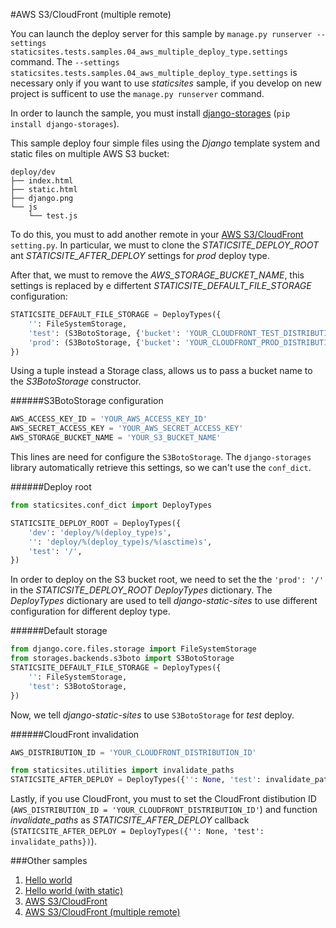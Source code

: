 #AWS S3/CloudFront (multiple remote)

You can launch the deploy server for this sample by `manage.py runserver --settings staticsites.tests.samples.04_aws_multiple_deploy_type.settings` 
command. The `--settings staticsites.tests.samples.04_aws_multiple_deploy_type.settings` is necessary only if you want 
to use *staticsites* sample, if you develop on new project is sufficent to use the `manage.py runserver` command.

In order to launch the sample, you must install [django-storages](https://django-storages.readthedocs.org/) 
(`pip install django-storages`).

This sample deploy four simple files using the *Django* template system and static files on multiple AWS S3 bucket:

```
deploy/dev
├── index.html
├── static.html
├── django.png
└── js
    └── test.js
```

To do this, you must to add another remote in your [AWS S3/CloudFront](https://github.com/ciotto/django-static-sites/tree/master/staticsites/tests/samples/03_aws)
`setting.py`. In particular, we must to clone the *STATICSITE_DEPLOY_ROOT* ant *STATICSITE_AFTER_DEPLOY* settings for
*prod* deploy type. 

After that, we must to remove the *AWS_STORAGE_BUCKET_NAME*, this settings is replaced by e differtent 
*STATICSITE_DEFAULT_FILE_STORAGE* configuration:

```python
STATICSITE_DEFAULT_FILE_STORAGE = DeployTypes({
    '': FileSystemStorage,
    'test': (S3BotoStorage, {'bucket': 'YOUR_CLOUDFRONT_TEST_DISTRIBUTION_ID'}),
    'prod': (S3BotoStorage, {'bucket': 'YOUR_CLOUDFRONT_PROD_DISTRIBUTION_ID'}),
})
```

Using a tuple instead a Storage class, allows us to pass a bucket name to the *S3BotoStorage* constructor.

######S3BotoStorage configuration
```python
AWS_ACCESS_KEY_ID = 'YOUR_AWS_ACCESS_KEY_ID'
AWS_SECRET_ACCESS_KEY = 'YOUR_AWS_SECRET_ACCESS_KEY'
AWS_STORAGE_BUCKET_NAME = 'YOUR_S3_BUCKET_NAME'
```

This lines are need for configure the `S3BotoStorage`. The `django-storages` library automatically retrieve this 
settings, so we can't use the `conf_dict`.


######Deploy root
```python
from staticsites.conf_dict import DeployTypes

STATICSITE_DEPLOY_ROOT = DeployTypes({
    'dev': 'deploy/%(deploy_type)s',
    '': 'deploy/%(deploy_type)s/%(asctime)s',
    'test': '/',
})
```

In order to deploy on the S3 bucket root, we need to set the the `'prod': '/'` in the *STATICSITE_DEPLOY_ROOT* 
*DeployTypes* dictionary. The *DeployTypes* dictionary are used to tell *django-static-sites* to use different 
configuration for different deploy type.


######Default storage
```python
from django.core.files.storage import FileSystemStorage
from storages.backends.s3boto import S3BotoStorage
STATICSITE_DEFAULT_FILE_STORAGE = DeployTypes({
    '': FileSystemStorage,
    'test': S3BotoStorage,
})
```

Now, we tell *django-static-sites* to use `S3BotoStorage` for *test* deploy.


######CloudFront invalidation
```python
AWS_DISTRIBUTION_ID = 'YOUR_CLOUDFRONT_DISTRIBUTION_ID'

from staticsites.utilities import invalidate_paths
STATICSITE_AFTER_DEPLOY = DeployTypes({'': None, 'test': invalidate_paths})
```

Lastly, if you use CloudFront, you must to set the CloudFront distibution ID 
(`AWS_DISTRIBUTION_ID = 'YOUR_CLOUDFRONT_DISTRIBUTION_ID'`) and function *invalidate_paths* as *STATICSITE_AFTER_DEPLOY* 
callback (`STATICSITE_AFTER_DEPLOY = DeployTypes({'': None, 'test': invalidate_paths})`).


###Other samples

1. [Hello world](https://github.com/ciotto/django-static-sites/tree/master/staticsites/tests/samples/01_hello_world)
2. [Hello world (with static)](https://github.com/ciotto/django-static-sites/tree/master/staticsites/tests/samples/02_hello_world)
3. [AWS S3/CloudFront](https://github.com/ciotto/django-static-sites/tree/master/staticsites/tests/samples/03_aws)
4. [AWS S3/CloudFront (multiple remote)](https://github.com/ciotto/django-static-sites/tree/master/staticsites/tests/samples/04_aws_multiple_deploy_type)
